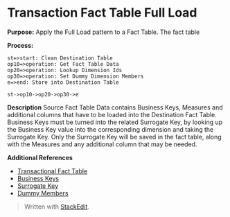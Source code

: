 ﻿# Transaction Fact Table Full Load

**Purpose:**
Apply the Full Load pattern to a Fact Table. The fact table 

**Process:**
```flow
st=>start: Clean Destination Table
op10=>operation: Get Fact Table Data
op20=>operation: Lookup Dimension Ids
op30=>operation: Set Dummy Dimension Members
e=>end: Store into Destination Table

st->op10->op20->op30->e
```

**Description**
Source Fact Table Data contains Business Keys, Measures and additional columns that have to be loaded into the Destination Fact Table. Business Keys must be turned into the related Surrogate Key, by looking up the Business Key value into the corresponding dimension and taking the Surrogate Key. Only the Surrogate Key will be saved in the fact table, along with the Measures and any additional column that may be needed.

**Additional References**
- [Transactional Fact Table](http://todo)
- [Business Keys](http://todo)
- [Surrogate Key](http://todo)
- [Dummy Members](http://todo)

> Written with [StackEdit](https://stackedit.io/).
